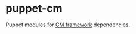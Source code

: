 puppet-cm
=========

Puppet modules for [CM framework](https://github.com/cargomedia/CM) dependencies.
